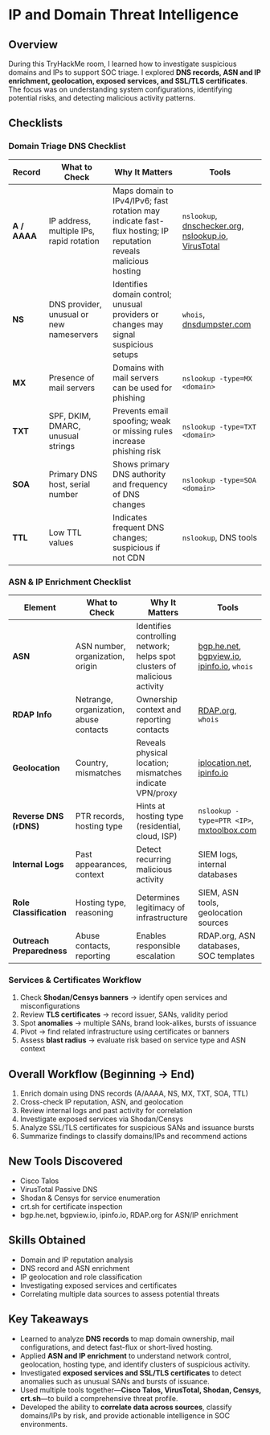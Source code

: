 # IP and Domain Threat Intelligence

## Overview
During this TryHackMe room, I learned how to investigate suspicious domains and IPs to support SOC triage. I explored **DNS records, ASN and IP enrichment, geolocation, exposed services, and SSL/TLS certificates**. The focus was on understanding system configurations, identifying potential risks, and detecting malicious activity patterns.

## Checklists

### Domain Triage DNS Checklist
| Record | What to Check | Why It Matters | Tools |
|--------|---------------|----------------|-------|
| **A / AAAA** | IP address, multiple IPs, rapid rotation | Maps domain to IPv4/IPv6; fast rotation may indicate fast-flux hosting; IP reputation reveals malicious hosting | `nslookup`, [dnschecker.org](https://dnschecker.org), [nslookup.io](https://nslookup.io), [VirusTotal](https://virustotal.com) |
| **NS** | DNS provider, unusual or new nameservers | Identifies domain control; unusual providers or changes may signal suspicious setups | `whois`, [dnsdumpster.com](https://dnsdumpster.com) |
| **MX** | Presence of mail servers | Domains with mail servers can be used for phishing | `nslookup -type=MX <domain>` |
| **TXT** | SPF, DKIM, DMARC, unusual strings | Prevents email spoofing; weak or missing rules increase phishing risk | `nslookup -type=TXT <domain>` |
| **SOA** | Primary DNS host, serial number | Shows primary DNS authority and frequency of DNS changes | `nslookup -type=SOA <domain>` |
| **TTL** | Low TTL values | Indicates frequent DNS changes; suspicious if not CDN | `nslookup`, DNS tools |

### ASN & IP Enrichment Checklist
| Element | What to Check | Why It Matters | Tools |
|---------|---------------|----------------|-------|
| **ASN** | ASN number, organization, origin | Identifies controlling network; helps spot clusters of malicious activity | [bgp.he.net](https://bgp.he.net), [bgpview.io](https://bgpview.io), [ipinfo.io](https://ipinfo.io), `whois` |
| **RDAP Info** | Netrange, organization, abuse contacts | Ownership context and reporting contacts | [RDAP.org](https://rdap.org), `whois` |
| **Geolocation** | Country, mismatches | Reveals physical location; mismatches indicate VPN/proxy | [iplocation.net](https://www.iplocation.net), [ipinfo.io](https://ipinfo.io) |
| **Reverse DNS (rDNS)** | PTR records, hosting type | Hints at hosting type (residential, cloud, ISP) | `nslookup -type=PTR <IP>`, [mxtoolbox.com](https://mxtoolbox.com/ReverseLookup.aspx) |
| **Internal Logs** | Past appearances, context | Detect recurring malicious activity | SIEM logs, internal databases |
| **Role Classification** | Hosting type, reasoning | Determines legitimacy of infrastructure | SIEM, ASN tools, geolocation sources |
| **Outreach Preparedness** | Abuse contacts, reporting | Enables responsible escalation | RDAP.org, ASN databases, SOC templates |

### Services & Certificates Workflow
1. Check **Shodan/Censys banners** → identify open services and misconfigurations  
2. Review **TLS certificates** → record issuer, SANs, validity period  
3. Spot **anomalies** → multiple SANs, brand look-alikes, bursts of issuance  
4. Pivot → find related infrastructure using certificates or banners  
5. Assess **blast radius** → evaluate risk based on service type and ASN context  

## Overall Workflow (Beginning → End)
1. Enrich domain using DNS records (A/AAAA, NS, MX, TXT, SOA, TTL)  
2. Cross-check IP reputation, ASN, and geolocation  
3. Review internal logs and past activity for correlation  
4. Investigate exposed services via Shodan/Censys  
5. Analyze SSL/TLS certificates for suspicious SANs and issuance bursts  
6. Summarize findings to classify domains/IPs and recommend actions  

## New Tools Discovered
- Cisco Talos  
- VirusTotal Passive DNS  
- Shodan & Censys for service enumeration  
- crt.sh for certificate inspection  
- bgp.he.net, bgpview.io, ipinfo.io, RDAP.org for ASN/IP enrichment  

## Skills Obtained
- Domain and IP reputation analysis  
- DNS record and ASN enrichment  
- IP geolocation and role classification  
- Investigating exposed services and certificates  
- Correlating multiple data sources to assess potential threats  

## Key Takeaways
- Learned to analyze **DNS records** to map domain ownership, mail configurations, and detect fast-flux or short-lived hosting.  
- Applied **ASN and IP enrichment** to understand network control, geolocation, hosting type, and identify clusters of suspicious activity.  
- Investigated **exposed services and SSL/TLS certificates** to detect anomalies such as unusual SANs and bursts of issuance.  
- Used multiple tools together—**Cisco Talos, VirusTotal, Shodan, Censys, crt.sh**—to build a comprehensive threat profile.  
- Developed the ability to **correlate data across sources**, classify domains/IPs by risk, and provide actionable intelligence in SOC environments.  

